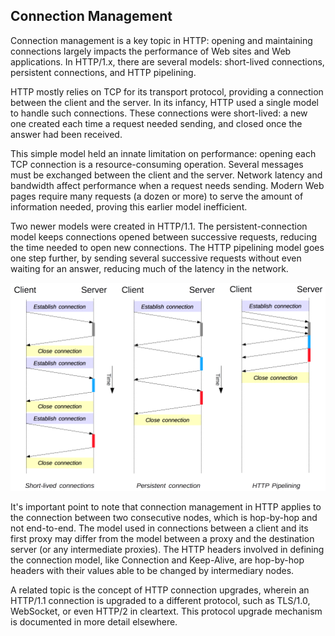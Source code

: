 ## Connection Management
Connection management is a key topic in HTTP: opening and maintaining
connections largely impacts the performance of Web sites and Web
applications. In HTTP/1.x, there are several models: short-lived
connections, persistent connections, and HTTP pipelining.

HTTP mostly relies on TCP for its transport protocol, providing a
connection between the client and the server. In its infancy, HTTP used
a single model to handle such connections. These connections were
short-lived: a new one created each time a request needed sending, and
closed once the answer had been received.

This simple model held an innate limitation on performance: opening each
TCP connection is a resource-consuming operation. Several messages must
be exchanged between the client and the server. Network latency and
bandwidth affect performance when a request needs sending. Modern Web
pages require many requests (a dozen or more) to serve the amount of
information needed, proving this earlier model inefficient.

Two newer models were created in HTTP/1.1. The persistent-connection
model keeps connections opened between successive requests, reducing the
time needed to open new connections. The HTTP pipelining model goes one
step further, by sending several successive requests without even
waiting for an answer, reducing much of the latency in the network.

![HTTP Connection Model](./http_1_x_connections.png)

It's important point to note that connection management in HTTP applies
to the connection between two consecutive nodes, which is hop-by-hop and
not end-to-end. The model used in connections between a client and its
first proxy may differ from the model between a proxy and the
destination server (or any intermediate proxies). The HTTP headers
involved in defining the connection model, like Connection and
Keep-Alive, are hop-by-hop headers with their values able to be changed
by intermediary nodes.

A related topic is the concept of HTTP connection upgrades, wherein an
HTTP/1.1 connection is upgraded to a different protocol, such as
TLS/1.0, WebSocket, or even HTTP/2 in cleartext. This protocol upgrade
mechanism is documented in more detail elsewhere.